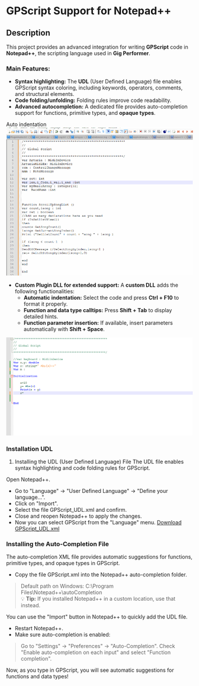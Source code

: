# GPScript Support for Notepad++

##  Description 
This project provides an advanced integration for writing **GPScript** code in **Notepad++**, the scripting language used in **Gig Performer**.

### Main Features:
- **Syntax highlighting:** The **UDL** (User Defined Language) file enables GPScript syntax coloring, including keywords, operators, comments, and structural elements.
- **Code folding/unfolding:** Folding rules improve code readability.
- **Advanced autocompletion:** A dedicated file provides auto-completion support for functions, primitive types, and **opaque types**.


Auto indentation 
![Autoidentation](https://github.com/DomenicoPatella/GPScriptNotepad/blob/main/Gif/Notepad_1.gif)

  
- **Custom Plugin DLL for extended support:** A **custom DLL** adds the following functionalities:
  - **Automatic indentation:** Select the code and press **Ctrl + F10** to format it properly.
  - **Function and data type calltips:** Press **Shift + Tab** to display detailed hints.
  - **Function parameter insertion:** If available, insert parameters automatically with **Shift + Space**.


![Calltips](https://github.com/DomenicoPatella/GPScriptNotepad/blob/main/Gif/Notepad_4.gif)

### Installation UDL 

1. Installing the UDL (User Defined Language) File
The UDL file enables syntax highlighting and code folding rules for GPScript.


Open Notepad++.
- Go to "Language" → "User Defined Language" → "Define your language...".
- Click on "Import".
- Select the file GPScript_UDL.xml and confirm.
- Close and reopen Notepad++ to apply the changes.
- Now you can select GPScript from the "Language" menu.
[Download GPScript_UDL.xml](https://github.com/DomenicoPatella/GPScriptNotepad/blob/main/Notepad%2B%2B/gpscript_udl.xml)

### Installing the Auto-Completion File
The auto-completion XML file provides automatic suggestions for functions, primitive types, and opaque types in GPScript.


- Copy the file GPScript.xml into the Notepad++ auto-completion folder.
> Default path on Windows: C:\Program Files\Notepad++\autoCompletion\
> 💡 **Tip:**  If you installed Notepad++ in a custom location, use that instead.

You can use the "Import" button in Notepad++ to quickly add the UDL file.


- Restart Notepad++.
- Make sure auto-completion is enabled:
> Go to "Settings" → "Preferences" → "Auto-Completion".
> Check "Enable auto-completion on each input" and select "Function completion".


Now, as you type in GPScript, you will see automatic suggestions for functions and data types!
